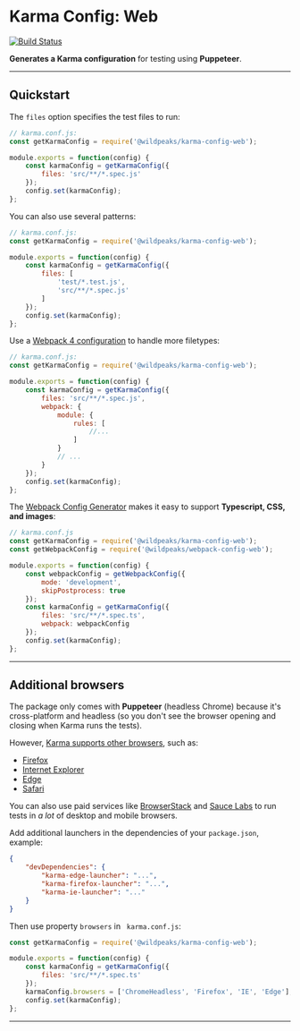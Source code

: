# Karma Config: Web

[![Build Status](https://travis-ci.org/wildpeaks/package-karma-config-web.svg?branch=master)](https://travis-ci.org/wildpeaks/package-karma-config-web)

**Generates a Karma configuration** for testing using **Puppeteer**.


-------------------------------------------------------------------------------

## Quickstart

The `files` option specifies the test files to run:
````js
// karma.conf.js:
const getKarmaConfig = require('@wildpeaks/karma-config-web');

module.exports = function(config) {
	const karmaConfig = getKarmaConfig({
		files: 'src/**/*.spec.js'
	});
	config.set(karmaConfig);
};
````

You can also use several patterns:
````js
// karma.conf.js:
const getKarmaConfig = require('@wildpeaks/karma-config-web');

module.exports = function(config) {
	const karmaConfig = getKarmaConfig({
		files: [
			'test/*.test.js',
			'src/**/*.spec.js'
		]
	});
	config.set(karmaConfig);
};
````

Use a [Webpack 4 configuration](https://webpack.js.org/configuration/) to handle more filetypes:
````js
// karma.conf.js:
const getKarmaConfig = require('@wildpeaks/karma-config-web');

module.exports = function(config) {
	const karmaConfig = getKarmaConfig({
		files: 'src/**/*.spec.js',
		webpack: {
			module: {
				rules: [
					//...
				]
			}
			// ...
		}
	});
	config.set(karmaConfig);
};
````

The [Webpack Config Generator](https://www.npmjs.com/package/@wildpeaks/webpack-config-web) makes it easy
to support **Typescript, CSS, and images**:
````js
// karma.conf.js
const getKarmaConfig = require('@wildpeaks/karma-config-web');
const getWebpackConfig = require('@wildpeaks/webpack-config-web');

module.exports = function(config) {
	const webpackConfig = getWebpackConfig({
		mode: 'development',
		skipPostprocess: true
	});
	const karmaConfig = getKarmaConfig({
		files: 'src/**/*.spec.ts',
		webpack: webpackConfig
	});
	config.set(karmaConfig);
};
````


-------------------------------------------------------------------------------

## Additional browsers

The package only comes with **Puppeteer** (headless Chrome) because it's cross-platform
and headless (so you don't see the browser opening and closing when Karma runs the tests).

However, [Karma supports other browsers](http://karma-runner.github.io/2.0/config/browsers.html), such as:
 - [Firefox](https://www.npmjs.com/package/karma-firefox-launcher)
 - [Internet Explorer](https://www.npmjs.com/package/karma-ie-launcher)
 - [Edge](https://www.npmjs.com/package/karma-edge-launcher)
 - [Safari](https://www.npmjs.com/package/karma-safari-launcher)

You can also use paid services like [BrowserStack](https://www.npmjs.com/package/karma-browserstack-launcher)
and [Sauce Labs](https://www.npmjs.com/package/karma-saucelabs-launcher) to run tests
in *a lot* of desktop and mobile browsers.

Add additional launchers in the dependencies of your `package.json`, example:
````json
{
	"devDependencies": {
		"karma-edge-launcher": "...",
		"karma-firefox-launcher": "...",
		"karma-ie-launcher": "..."
	}
}
````
Then use property `browsers` in ` karma.conf.js`:

````js
const getKarmaConfig = require('@wildpeaks/karma-config-web');

module.exports = function(config) {
	const karmaConfig = getKarmaConfig({
		files: 'src/**/*.spec.ts'
	});
	karmaConfig.browsers = ['ChromeHeadless', 'Firefox', 'IE', 'Edge'];
	config.set(karmaConfig);
};
````

-------------------------------------------------------------------------------


